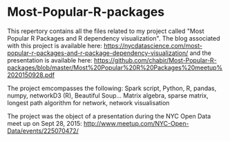 # Most-Popular-R-packages

This repertory contains all the files related to my project called "Most Popular R Packages and R dependency visualization".
The blog associated with this project is available here: 
https://nycdatascience.com/most-popular-r-packages-and-r-package-dependency-visualization/
and the presentation is available here:
https://github.com/chabir/Most-Popular-R-packages/blob/master/Most%20Popular%20R%20Packages%20meetup%2020150928.pdf

The project emcompasses the following:
Spark script, Python, R,
pandas, numpy, networkD3 (R), Beautiful Soup...
Matrix algebra, sparse matrix, longest path algorithm for network, network visualisation


The project was the object of a presentation during the NYC Open Data meet up on Sept 28, 2015: http://www.meetup.com/NYC-Open-Data/events/225070472/
